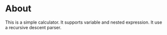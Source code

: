 # About
This is a simple calculator. It supports variable and nested expression. It use
a recursive descent parser.